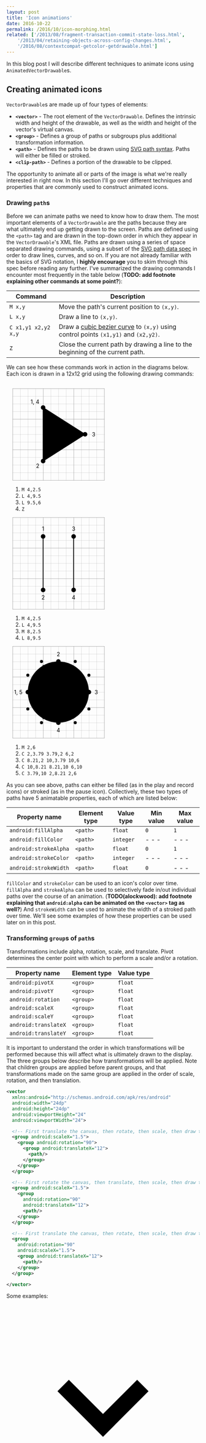 ```yaml
---
layout: post
title: 'Icon animations'
date: 2016-10-22
permalink: /2016/10/icon-morphing.html
related: ['/2013/08/fragment-transaction-commit-state-loss.html',
    '/2013/04/retaining-objects-across-config-changes.html',
    '/2016/08/contextcompat-getcolor-getdrawable.html']
---
```


<!-- TODO(alockwood): need to adjust material CSS to fix changes mdl made to the site layout -->
<!-- TODO(alockwood): need to fix the margins of header elements in posts (mdlite overwrites them)-->
<!-- TODO(alockwood): need to fix ordered/unordered list elements as well? -->
<!-- TODO(alockwood): probably should check all of the elements and confirm all of the elements that mdlite overwrites -->
<!-- TODO(alockwood): minify all of these and combine into a single file? -->
<link rel="stylesheet" type="text/css" href="/css/posts/2016/10/22/style.css" />
<!-- TODO(alockwood): use npm to import this (using module.exports?) -->
<script defer src="/scripts/posts/2016/10/22/bezier.js"></script>
<script defer src="/scripts/posts/2016/10/22/web-animations.min.js"></script>
<script defer src="/scripts/posts/2016/10/22/path-data-polyfill.js"></script>
<script defer src="/scripts/posts/2016/10/22/path-properties-animated-svgs.js"></script>
<script defer src="/scripts/posts/2016/10/22/transformation-animated-svgs.js"></script>
<script defer src="/scripts/posts/2016/10/22/linear-progress-bar-animated-svgs.js"></script>
<script defer src="/scripts/posts/2016/10/22/path-morph-animated-svgs.js"></script>
<script defer src="/scripts/posts/2016/10/22/trim-path-interactive-demo.js"></script>
<script defer src="/scripts/posts/2016/10/22/trim-path-animated-svgs.js"></script>
<script defer src="/scripts/posts/2016/10/22/clip-path-animated-svgs.js"></script>
<script defer src="/scripts/posts/2016/10/22/circular-progress-bar-animated-svgs.js"></script>
<script defer src="/scripts/posts/2016/10/22/uploading-animated-svg.js"></script>

<!--morestart-->

In this blog post I will describe different techniques to animate icons using `AnimatedVectorDrawable`s.

<!--more-->

## Creating animated icons

`VectorDrawable`s are made up of four types of elements:

* **`<vector>`** - The root element of the `VectorDrawable`. Defines the intrinsic width and height of the drawable, as well as the width and height of the vector's virtual canvas.
* **`<group>`** - Defines a group of paths or subgroups plus additional transformation information.
* **`<path>`** - Defines the paths to be drawn using [SVG path syntax][svg-path-reference]. Paths will either be filled or stroked.
* **`<clip-path>`** - Defines a portion of the drawable to be clipped.

The opportunity to animate all or parts of the image is what we're really interested in right now. In this section I'll go over different techniques and properties that are commonly used to construct animated icons.

### Drawing `path`s

Before we can animate paths we need to know how to draw them. The most important elements of a `VectorDrawable` are the paths because they are what ultimately end up getting drawn to the screen. Paths are defined using the `<path>` tag and are drawn in the top-down order in which they appear in the `VectorDrawable`'s XML file. Paths are drawn using a series of space separated drawing commands, using a subset of the [SVG path data spec][svg-path-reference] in order to draw lines, curves, and so on. If you are not already familiar with the basics of SVG notation, I **highly encourage** you to skim through this spec before reading any further. I've summarized the drawing commands I encounter most frequently in the table below (**TODO: add footnote explaining other commands at some point?**):


| Command             | Description |
|---------------------|-------------|
| `M x,y`             | Move the path's current position to `(x,y)`.
| `L x,y`             | Draw a line to `(x,y)`.
| `C x1,y1 x2,y2 x,y` | Draw a [cubic bezier curve][cubic-bezier-curve] to `(x,y)` using control points `(x1,y1)` and `(x2,y2)`.
| `Z`                 | Close the current path by drawing a line to the beginning of the current path.

We can see how these commands work in action in the diagrams below. Each icon is drawn in a 12x12 grid using the following drawing commands:

<div class="svgDemoContainer" style="padding-top: 16px; padding-left: 16px; padding-right: 16px;">
  <div class="svgDemo">
    <div>
      <svg xmlns="http://www.w3.org/2000/svg" id="ic_play_basic_demo" viewBox="0 0 241 241" width="240px" height="240px">
        <defs>
          <pattern id="smallGrid" width="20" height="20" patternUnits="userSpaceOnUse">
            <path d="M 20 0 L 0 0 0 20" fill="none" stroke="gray" stroke-width="0.5" />
          </pattern>
          <pattern id="grid" width="80" height="80" patternUnits="userSpaceOnUse">
            <rect width="80" height="80" fill="url(#smallGrid)" />
            <path d="M 80 0 L 0 0 0 80" fill="none" stroke="gray" stroke-width="1" />
          </pattern>
        </defs>
        <rect width="100%" height="100%" fill="url(#grid)" />
        <path id="ic_play_basic_demo_path" class="basic_path_property_play_inactive" d="M 80 50 L 80 190 L 190 120 Z" />
        <path id="ic_play_basic_demo_path_strokes" fill="none" stroke="#000" stroke-width="2" d="M 80 50 L 80 190 L 190 120 Z" />
        <path id="ic_play_demo_path_end_points" fill="#000" d="
    M 80 50 m -6 0 a 6 6 0 1 0 12 0 a 6 6 0 1 0 -12 0 z
    M 80 190 m -6 0 a 6 6 0 1 0 12 0 a 6 6 0 1 0 -12 0 z
    M 190 120 m -6 0 a 6 6 0 1 0 12 0 a 6 6 0 1 0 -12 0 z
    " />
        <text text-anchor="end" x="70" y="40">1, 4</text>
        <text text-anchor="end" x="70" y="208">2</text>
        <text text-anchor="start" x="208" y="126">3</text>
      </svg>
    </div>
    <div>
      <ol>
        <li><code>M 4,2.5</code></li>
        <li><code>L 4,9.5</code></li>
        <li><code>L 9.5,6</code></li>
        <li><code>Z</code></li>
      </ol>
    </div>
  </div>
  <div class="svgDemo">
    <div>
      <svg xmlns="http://www.w3.org/2000/svg" id="ic_pause_basic_demo" viewBox="0 0 241 241" width="240px" height="240px">
        <defs>
          <pattern id="smallGrid" width="20" height="20" patternUnits="userSpaceOnUse">
            <path d="M 20 0 L 0 0 0 20" fill="none" stroke="gray" stroke-width="0.5" />
          </pattern>
          <pattern id="grid" width="80" height="80" patternUnits="userSpaceOnUse">
            <rect width="80" height="80" fill="url(#smallGrid)" />
            <path d="M 80 0 L 0 0 0 80" fill="none" stroke="gray" stroke-width="1" />
          </pattern>
        </defs>
        <rect width="100%" height="100%" fill="url(#grid)" />
        <path id="ic_pause_basic_demo_path" class="basic_path_property_pause_inactive" d="M 80,50 L 80,190 M 160,50 L 160,190" />
        <path id="ic_pause_basic_demo_path_strokes" fill="none" stroke="#000" stroke-width="2" d="M 80,50 L 80,190 M 160,50 L 160,190" />
        <path id="ic_pause_demo_path_end_points" fill="#000" d="
    M 80 50 m -6 0 a 6 6 0 1 0 12 0 a 6 6 0 1 0 -12 0 z
    M 80 190 m -6 0 a 6 6 0 1 0 12 0 a 6 6 0 1 0 -12 0 z
    M 160 50 m -6 0 a 6 6 0 1 0 12 0 a 6 6 0 1 0 -12 0 z
    M 160 190 m -6 0 a 6 6 0 1 0 12 0 a 6 6 0 1 0 -12 0 z
    " />
        <text text-anchor="middle" x="80" y="35">1</text>
        <text text-anchor="middle" x="80" y="215">2</text>
        <text text-anchor="middle" x="160" y="35">3</text>
        <text text-anchor="middle" x="160" y="215">4</text>
      </svg>
    </div>
    <div>
      <ol>
        <li><code>M 4,2.5</code></li>
        <li><code>L 4,9.5</code></li>
        <li><code>M 8,2.5</code></li>
        <li><code>L 8,9.5</code></li>
      </ol>
    </div>
  </div>
  <div class="svgDemo">
    <div>
      <svg xmlns="http://www.w3.org/2000/svg" id="ic_record_basic_demo" viewBox="0 0 241 241" width="240px" height="240px">
        <defs>
          <pattern id="smallGrid" width="20" height="20" patternUnits="userSpaceOnUse">
            <path d="M 20 0 L 0 0 0 20" fill="none" stroke="gray" stroke-width="0.5" />
          </pattern>
          <pattern id="grid" width="80" height="80" patternUnits="userSpaceOnUse">
            <rect width="80" height="80" fill="url(#smallGrid)" />
            <path d="M 80 0 L 0 0 0 80" fill="none" stroke="gray" stroke-width="1" />
          </pattern>
        </defs>
        <rect width="100%" height="100%" fill="url(#grid)" />
        <path id="ic_record_basic_demo_path" class="basic_path_property_record_inactive" d="
    M 40 120 
    C 40 75.817220016 75.817220016 40 120 40
    C 164.182779984 40 200 75.817220016 200 120
    C 200 164.182779984 164.182779984 200 120 200
    C 75.817220016 200 40 164.182779984 40 120 Z
    " />
        <path id="ic_record_basic_demo_path_strokes" fill="none" stroke="#000" stroke-width="2" d="M 80 50 L 80 190 L 190 120 Z" d="
    M 40 120 
    C 40 75.817220016 75.817220016 40 120 40
    C 164.182779984 40 200 75.817220016 200 120
    C 200 164.182779984 164.182779984 200 120 200
    C 75.817220016 200 40 164.182779984 40 120 Z
    " />
        <path id="ic_record_demo_path_control_points" fill="#000" d="
    M 40 75.817220016 m -4 0 a 4 4 0 1 0 8 0 a 4 4 0 1 0 -8 0 z
    M 75.817220016 40 m -4 0 a 4 4 0 1 0 8 0 a 4 4 0 1 0 -8 0 z
    M 164.182779984 40 m -4 0 a 4 4 0 1 0 8 0 a 4 4 0 1 0 -8 0 z
    M 200 75.817220016 m -4 0 a 4 4 0 1 0 8 0 a 4 4 0 1 0 -8 0 z
    M 200 164.182779984 m -4 0 a 4 4 0 1 0 8 0 a 4 4 0 1 0 -8 0 z
    M 164.182779984 200 m -4 0 a 4 4 0 1 0 8 0 a 4 4 0 1 0 -8 0 z
    M 75.817220016 200 m -4 0 a 4 4 0 1 0 8 0 a 4 4 0 1 0 -8 0 z
    M 40 164.182779984 m -4 0 a 4 4 0 1 0 8 0 a 4 4 0 1 0 -8 0 z
    " />
        <path id="ic_record_demo_path_end_points" fill="#000" d="
    M 40 120 m -6 0 a 6 6 0 1 0 12 0 a 6 6 0 1 0 -12 0 z
    M 120 40 m -6 0 a 6 6 0 1 0 12 0 a 6 6 0 1 0 -12 0 z
    M 200 120 m -6 0 a 6 6 0 1 0 12 0 a 6 6 0 1 0 -12 0 z
    M 120 200 m -6 0 a 6 6 0 1 0 12 0 a 6 6 0 1 0 -12 0 z
    " />
        <text text-anchor="end" x="26" y="126">1, 5</text>
        <text text-anchor="middle" x="120" y="26">2</text>
        <text text-anchor="start" x="215" y="126">3</text>
        <text text-anchor="middle" x="120" y="225">4</text>
      </svg>
    </div>
    <div>
      <ol>
        <li><code>M 2,6</code></li>
        <li><code>C 2,3.79 3.79,2 6,2</code></li>
        <li><code>C 8.21,2 10,3.79 10,6</code></li>
        <li><code>C 10,8.21 8.21,10 6,10</code></li>
        <li><code>C 3.79,10 2,8.21 2,6</code></li>
      </ol>
    </div>
  </div>
  <!--
  <div class="svgDemoCheckboxContainer">
    <label for="basicPathPropertyShowPointsCheckbox" class="mdl-checkbox mdl-js-checkbox mdl-js-ripple-effect">
      <input type="checkbox" id="basicPathPropertyShowPointsCheckbox" class="mdl-checkbox__input">
      <span class="mdl-checkbox__label">Show path control/end points</span>
    </label>
  </div>
  -->
</div>

As you can see above, paths can either be filled (as in the play and record icons) or stroked (as in the pause icon). Collectively, these two types of paths have 5 animatable properties, each of which are listed below:

| Property name         | Element type | Value type | Min value | Max value |
|-----------------------|--------------|------------|-----------|-----------|
| `android:fillAlpha`   | `<path>`     | `float`    | `0`       | `1`       |
| `android:fillColor`   | `<path>`     | `integer`  | - - -     | - - -     |
| `android:strokeAlpha` | `<path>`     | `float`    | `0`       | `1`       |
| `android:strokeColor` | `<path>`     | `integer`  | - - -     | - - -     |
| `android:strokeWidth` | `<path>`     | `float`    | `0`       | - - -     |

`fillColor` and `strokeColor` can be used to an icon's color over time. `fillAlpha` and `strokeAlpha` can be used to selectively fade in/out individual paths over the course of an animation. (**TODO(alockwood): add footnote explaining that `android:alpha` can be animated on the `<vector>` tag as well?**) And `strokeWidth` can be used to animate the width of a stroked path over time. We'll see some examples of how these properties can be used later on in this post.

### Transforming `group`s of `path`s

Transformations include alpha, rotation, scale, and translate. Pivot determines the center point with which to perform a scale and/or a rotation.

| Property name        | Element type | Value type |
|----------------------|--------------|------------|
| `android:pivotX`     | `<group>`    | `float`    |
| `android:pivotY`     | `<group>`    | `float`    |
| `android:rotation`   | `<group>`    | `float`    |
| `android:scaleX`     | `<group>`    | `float`    |
| `android:scaleY`     | `<group>`    | `float`    |
| `android:translateX` | `<group>`    | `float`    |
| `android:translateY` | `<group>`    | `float`    |

It is important to understand the order in which transformations will be performed because this will affect what is ultimately drawn to the display. The three groups below describe how transformations will be applied. Note that children groups are applied before parent groups, and that transformations made on the same group are applied in the order of scale, rotation, and then translation.

```xml
<vector
  xmlns:android="http://schemas.android.com/apk/res/android"
  android:width="24dp"
  android:height="24dp"
  android:viewportHeight="24"
  android:viewportWidth="24">

  <!-- First translate the canvas, then rotate, then scale, then draw the path. -->
  <group android:scaleX="1.5">
    <group android:rotation="90">
      <group android:translateX="12">
        <path/>
      </group>
    </group>
  </group>

  <!-- First rotate the canvas, then translate, then scale, then draw the path. -->
  <group android:scaleX="1.5">
    <group
      android:rotation="90"
      android:translateX="12">
      <path/>
    </group>
  </group>

  <!-- First translate the canvas, then rotate, then scale, then draw the path. -->
  <group
    android:rotation="90"
    android:scaleX="1.5">
    <group android:translateX="12">
      <path/>
    </group>
  </group>

</vector>
```

Some examples:

<div class="svgDemoContainer">
  <svg xmlns="http://www.w3.org/2000/svg" id="ic_expand_collapse" viewBox="0 0 24 24" class="svgDemo">
    <g id="chevron" transform="translate(12,15)">
      <g id="leftBar" transform="rotate(135)">
        <g transform="translate(0,3)">
          <path id="leftBarPath" d="M1-4v8h-2v-8z" />
        </g>
      </g>
      <g id="rightBar" transform="rotate(45)">
        <g transform="translate(0,-3)">
          <path id="rightBarPath" d="M1-4v8h-2v-8z" />
        </g>
      </g>
    </g>
  </svg>

  <svg xmlns="http://www.w3.org/2000/svg" id="ic_radiobutton" class="svgDemo" viewBox="0 0 32 32">
    <g transform="translate(16,16)">
      <g id="radiobutton_ring_group">
        <path id="radiobutton_ring_path" stroke="#000" fill="none" stroke-width="2" d="M-9 0A9 9 0 1 0 9 0 9 9 0 1 0-9 0" />
      </g>
      <g id="radiobutton_dot_group" transform="scale(0,0)">
        <path id="radiobutton_dot_path" d="M-5 0A5 5 0 1 0 5 0 5 5 0 1 0-5 0" />
      </g>
    </g>
  </svg>

  <svg xmlns="http://www.w3.org/2000/svg" id="ic_alarm" viewBox="0 0 24 24" class="svgDemo">
    <g transform="translate(12,12)">
      <g id="alarmclock_button_rotation">
        <g transform="translate(-12,-12)">
          <g transform="translate(19.0722,4.5758)">
            <path d="M2.94 1.162l-4.595-3.857L-2.94-1.16l4.595 3.855L2.94 1.162z" />
          </g>
          <g transform="translate(4.9262,4.5729)">
            <path d="M2.94-1.163L1.656-2.695-2.94 1.16l1.285 1.535L2.94-1.163z" />
          </g>
        </g>
      </g>
    </g>
    <path d="M12.5 8.02H11v6l4.747 2.854.753-1.232-4-2.372V8.02z"/>
    <path d="M11.995 4.02C7.02 4.02 3 8.05 3 13.02s4.02 9 8.995 9S21 17.99 21 13.02s-4.03-9-9.005-9zm.005 16c-3.867 0-7-3.134-7-7s3.133-7 7-7 7 3.134 7 7-3.133 7-7 7z"/>
  </svg>

  <div class="svgDemoCheckboxContainer">
    <label for="basicTransformationSlowAnimationCheckbox" class="mdl-checkbox mdl-js-checkbox mdl-js-ripple-effect">
      <input type="checkbox" id="basicTransformationSlowAnimationCheckbox" class="mdl-checkbox__input">
      <span class="mdl-checkbox__label">Slow animation</span>
    </label>
  </div>
</div>

A material horizontal indeterminate progress bar consists of a translucent background and two opaque children rectangles. The two children rectangles are scaled and translated in parallel at different speeds. A unique combination of cubic bezier interpolation curves is used to scale the rectangles at varying degrees. Further, the two rectangles are translated from the left to the right indefinitely (however, you can never actually tell that there are really two rectangles being translated because the two are never entirely visible at once).

<div id="svgLinearProgressDemo" class="svgDemoContainer">
  <div id="progressBarContainer">
    <div id="progressBar">
      <div id="progressBarOuterRect1">
        <div id="progressBarInnerRect1"></div>
      </div>
      <div id="progressBarOuterRect2">
        <div id="progressBarInnerRect2"></div>
      </div>
    </div>
  </div>

  <div class="svgDemoCheckboxContainer">
    <label for="linearProgressScaleCheckbox" class="mdl-checkbox mdl-js-checkbox mdl-js-ripple-effect">
      <input type="checkbox" id="linearProgressScaleCheckbox" class="mdl-checkbox__input" checked>
      <span class="mdl-checkbox__label">Animate scale</span>
    </label>
    <label for="linearProgressTranslateCheckbox" class="mdl-checkbox mdl-js-checkbox mdl-js-ripple-effect">
      <input type="checkbox" id="linearProgressTranslateCheckbox" class="mdl-checkbox__input" checked>
      <span class="mdl-checkbox__label">Animate translation</span>
    </label>
    <label for="linearProgressSlowAnimationCheckbox" class="mdl-checkbox mdl-js-checkbox mdl-js-ripple-effect">
      <input type="checkbox" id="linearProgressSlowAnimationCheckbox" class="mdl-checkbox__input">
      <span class="mdl-checkbox__label">Slow animation</span>
    </label>
  </div>
</div>

Explain examples.

### Morphing `path`s

Paths can be morphed.

| Property name      | Element type | Value type |
|--------------------|--------------|------------|
| `android:pathData` | `<path>`     | `string`   |

Some examples:

<div id="svgPathMorphDemo" class="svgDemoContainer">
  <svg id="ic_plus_minus" xmlns="http://www.w3.org/2000/svg" viewBox="0 0 24 24" class="svgDemo">
    <g transform="translate(12,12)">
      <g id="plus_minus_container_rotate">
        <g id="plus_minus_container_translate" transform="translate(-12,-12)">
          <path id="plus_minus_path" d="M5 11h6V5h2v6h6v2h-6v6h-2v-6H5z">
            <animate id="plus_to_minus_path_animation" attributeName="d" begin="indefinite" dur="250ms" calcMode="spline" keyTimes="0;1" keySplines="0.4 0 0.2 1" fill="freeze" values="M 5,11 L 11,11 L 11,5 L 13,5 L 13,11 L 19,11 L 19,13 L 13,13 L 13,19 L 11,19 L 11,13 L 5,13 Z;M 5,11 L 11,11 L 11,11 L 13,11 L 13,11 L 19,11 L 19,13 L 13,13 L 13,13 L 11,13 L 11,13 L 5,13 Z" />
            <animate id="minus_to_plus_path_animation" attributeName="d" begin="indefinite" dur="250ms" calcMode="spline" keyTimes="0;1" keySplines="0.4 0 0.2 1" fill="freeze" values="M 5,11 L 11,11 L 11,11 L 13,11 L 13,11 L 19,11 L 19,13 L 13,13 L 13,13 L 11,13 L 11,13 L 5,13 Z;M 5,11 L 11,11 L 11,5 L 13,5 L 13,11 L 19,11 L 19,13 L 13,13 L 13,19 L 11,19 L 11,13 L 5,13 Z"/>
          </path>
          <path id="plus_minus_end_points_path" fill="#64B5F6" style="visibility: hidden;">
            <animate id="plus_minus_end_points_animation" attributeName="d" begin="indefinite" dur="250ms" calcMode="spline" keyTimes="0;1" keySplines="0.4 0 0.2 1" fill="freeze"/>
        </path>
        </g>
      </g>
    </g>
  </svg>

  <svg id="ic_cross_tick" xmlns="http://www.w3.org/2000/svg" viewBox="0 0 24 24" class="svgDemo">
    <g transform="translate(12,12)">
      <g id="cross_tick_container_rotate">
        <g id="cross_tick_container_translate" transform="translate(-12,-12)">
          <path id="cross_tick_path" stroke="#000" stroke-width="2" stroke-linecap="square" d="M6.4 6.4l11.2 11.2m-11.2 0L17.6 6.4">
            <animate id="cross_to_tick_path_animation" attributeName="d" begin="indefinite" dur="300ms" calcMode="spline" keyTimes="0;1" keySplines="0.4 0 0.2 1" fill="freeze" values="M6.4,6.4 L17.6,17.6 M6.4,17.6 L17.6,6.4;M4.8,13.4 L9,17.6 M10.4,16.2 L19.6,7" />
            <animate id="tick_to_cross_path_animation" attributeName="d" begin="indefinite" dur="300ms" calcMode="spline" keyTimes="0;1" keySplines="0.4 0 0.2 1" fill="freeze" values="M4.8,13.4 L9,17.6 M10.4,16.2 L19.6,7;M6.4,6.4 L17.6,17.6 M6.4,17.6 L17.6,6.4" />
          </path>
          <path id="cross_tick_end_points_path" fill="#64B5F6" style="visibility: hidden;">
            <animate id="cross_tick_end_points_animation" attributeName="d" begin="indefinite" dur="300ms" calcMode="spline" keyTimes="0;1" keySplines="0.4 0 0.2 1" fill="freeze" />
          </path>
        </g>
      </g>
    </g>
  </svg>

  <svg id="ic_arrow_drawer" xmlns="http://www.w3.org/2000/svg" viewBox="0 0 24 24" class="svgDemo">
    <g transform="translate(12,12)">
      <g id="arrow_drawer_container_rotate">
        <g id="arrow_drawer_container_translate" transform="translate(-12,-12)">
          <path id="arrow_drawer_path" d="M 3,6 L 3,8 L 21,8 L 21,6 L 3,6 z M 3,11 L 3,13 L 21,13 L 21, 12 L 21,11 L 3,11 z M 3,18 L 3,16 L 21,16 L 21,18 L 3,18 z">            
            <animate id="drawer_to_arrow_path_animation" attributeName="d" begin="indefinite" dur="300ms" calcMode="spline" keyTimes="0;1" keySplines="0.4 0 0.2 1" fill="freeze" values="M 3,6 L 3,8 L 21,8 L 21,6 L 3,6 z M 3,11 L 3,13 L 21,13 L 21, 12 L 21,11 L 3,11 z M 3,18 L 3,16 L 21,16 L 21,18 L 3,18 z;M 12, 4 L 10.59,5.41 L 16.17,11 L 18.99,11 L 12,4 z M 4, 11 L 4, 13 L 18.99, 13 L 20, 12 L 18.99, 11 L 4, 11 z M 12,20 L 10.59, 18.59 L 16.17, 13 L 18.99, 13 L 12, 20z"
            />
            <animate id="arrow_to_drawer_path_animation" attributeName="d" begin="indefinite" dur="300ms" calcMode="spline" keyTimes="0;1" keySplines="0.4 0 0.2 1" fill="freeze" values="M 12, 4 L 10.59,5.41 L 16.17,11 L 18.99,11 L 12,4 z M 4, 11 L 4, 13 L 18.99, 13 L 20, 12 L 18.99, 11 L 4, 11 z M 12,20 L 10.59, 18.59 L 16.17, 13 L 18.99, 13 L 12, 20z;M 3,6 L 3,8 L 21,8 L 21,6 L 3,6 z M 3,11 L 3,13 L 21,13 L 21, 12 L 21,11 L 3,11 z M 3,18 L 3,16 L 21,16 L 21,18 L 3,18 z"
            />
          </path>
          <path id="arrow_drawer_end_points_path" fill="#64B5F6" style="visibility: hidden;">
            <animate id="drawer_arrow_end_points_animation" attributeName="d" begin="indefinite" dur="300ms" calcMode="spline" keyTimes="0;1" keySplines="0.4 0 0.2 1" fill="freeze" />
          </path>
        </g>
      </g>
    </g>
  </svg>

  <svg id="ic_arrow_overflow" xmlns="http://www.w3.org/2000/svg" viewBox="0 0 24 24" class="svgDemo">
    <g transform="translate(12,12)">
      <g id="arrow_overflow_translate_dot3" transform="translate(0,6)">
        <g id="arrow_overflow_rotate_dot3">
          <g id="arrow_overflow_pivot_dot3">
            <path id="arrow_overflow_path3" fill="#000" d="M 0,-2 l 0,0 c 1.05,0 2,0.895 2,2 l 0,0 c 0,1.05 -0.895,2 -2,2 l 0,0 c -1.05,0 -2,-0.895 -2,-2 l 0,0 c 0,-1.05 0.895,-2 2,-2 Z">
              <animate id="overflow_to_arrow_path3_animation" attributeName="d" begin="indefinite" dur="300ms" calcMode="spline" keyTimes="0;0.25;0.5;0.75;1" keySplines="0 0 1 1;0 0 1 1;0 0 1 1;0 0 1 1" fill="freeze" />
              <animate id="arrow_to_overflow_path3_animation" attributeName="d" begin="indefinite" dur="300ms" calcMode="spline" keyTimes="0;0.125;0.25;0.375;0.5;0.625;0.75;0.875;1" keySplines="0 0 1 1;0 0 1 1;0 0 1 1;0 0 1 1;0 0 1 1;0 0 1 1;0 0 1 1;0 0 1 1" fill="freeze" />
            </path>
            <path id="arrow_overflow_end_points_path3" style="visibility: hidden;" fill="#64B5F6">
              <animate id="arrow_overflow_end_points3_animation" attributeName="d" begin="indefinite" dur="300ms" calcMode="spline" fill="freeze" />
            </path>
          </g>
        </g>
      </g>
      <g id="arrow_overflow_translate_dot1" transform="translate(0,-6)">
        <g id="arrow_overflow_rotate_dot1">
          <g id="arrow_overflow_pivot_dot1">
            <path id="arrow_overflow_path1" fill="#000" d="M 0,-2 l 0,0 c 1.05,0 2,0.895 2,2 l 0,0 c 0,1.05 -0.895,2 -2,2 l 0,0 c -1.05,0 -2,-0.895 -2,-2 l 0,0 c 0,-1.05 0.895,-2 2,-2 Z">
              <animate id="overflow_to_arrow_path1_animation" attributeName="d" begin="indefinite" dur="300ms" calcMode="spline" keyTimes="0;0.25;0.5;0.75;1" keySplines="0 0 1 1;0 0 1 1;0 0 1 1;0 0 1 1" fill="freeze" />
              <animate id="arrow_to_overflow_path1_animation" attributeName="d" begin="indefinite" dur="300ms" calcMode="spline" keyTimes="0;0.125;0.25;0.375;0.5;0.625;0.75;0.875;1" keySplines="0 0 1 1;0 0 1 1;0 0 1 1;0 0 1 1;0 0 1 1;0 0 1 1;0 0 1 1;0 0 1 1" fill="freeze" />
            </path>
            <path id="arrow_overflow_end_points_path1" style="visibility: hidden;" fill="#64B5F6">
              <animate id="arrow_overflow_end_points1_animation" attributeName="d" begin="indefinite" dur="300ms" calcMode="spline" fill="freeze" />
          </path>
          </g>
        </g>
      </g>
      <g id="arrow_overflow_translate_dot2">
        <g id="arrow_overflow_pivot_dot2">
          <path id="arrow_overflow_path2" fill="#000" d="M 0,-2 l 0,0 c 1.05,0 2,0.895 2,2 l 0,0 c 0,1.05 -0.895,2 -2,2 l 0,0 c -1.05,0 -2,-0.895 -2,-2 l 0,0 c 0,-1.05 0.895,-2 2,-2 Z">
            <animate id="overflow_to_arrow_path2_animation" attributeName="d" begin="indefinite" dur="300ms" calcMode="spline" keyTimes="0;0.1667;0.3333;0.5;0.6666;0.83333;1" keySplines="0 0 1 1;0 0 1 1;0 0 1 1;0 0 1 1;0 0 1 1;0 0 1 1" fill="freeze" />
            <animate id="arrow_to_overflow_path2_animation" attributeName="d" begin="indefinite" dur="300ms" calcMode="spline" keyTimes="0;0.125;0.25;0.375;0.5;0.625;0.75;0.875;1" keySplines="0 0 1 1;0 0 1 1;0 0 1 1;0 0 1 1;0 0 1 1;0 0 1 1;0 0 1 1;0 0 1 1" fill="freeze" />
          </path>
          <path id="arrow_overflow_end_points_path2" style="visibility: hidden;" fill="#64B5F6">
            <animate id="arrow_overflow_end_points2_animation" attributeName="d" begin="indefinite" dur="300ms" calcMode="spline" fill="freeze" />
          </path>
        </g>
      </g>
    </g>
  </svg>

  <svg xmlns="http://www.w3.org/2000/svg" id="ic_play_pause_stop" viewBox="0 0 18 18" class="svgDemo">
    <g id="play_pause_stop_translateX" transform="translate(0.75,0)">
      <g transform="translate(9,9)">
        <g id="play_pause_stop_rotate" transform="rotate(90)">
          <g transform="translate(-9,-9)">
            <path id="play_pause_stop_path" d="M9 5v8H4l5-8m0 0l5 8H9V5">
              <animate id="play_pause_stop_animation" fill="freeze" attributeName="d" begin="infinite" dur="200ms" calcMode="spline" keyTimes="0;1" keySplines="0.4 0 0.2 1" />
            </path>
            <path id="play_pause_stop_end_points_path" style="visibility: hidden;" fill="#64B5F6">
              <animate id="play_pause_stop_end_points_animation" fill="freeze" attributeName="d" begin="infinite" dur="200ms" calcMode="spline" keyTimes="0;1" keySplines="0.4 0 0.2 1" />
            </path>
          </g>
        </g>
      </g>
    </g>
  </svg>

  <svg id="ic_countdown" xmlns="http://www.w3.org/2000/svg" viewBox="0 0 1 1" class="svgDemo">
    <g id="scale_container" transform="scale(0.8,0.8)">
      <g id="countdown_container" transform="translate(0.1,0.1)">
        <path id="countdown_digits" stroke="#000" stroke-width="0.02" fill="none" d="M.246.552C.246.332.37.1.552.1c.183 0 .31.23.31.452 0 .22-.127.442-.31.442C.37.994.246.774.246.552">
          <animate id="countdown_digits_animation" attributeName="d" begin="indefinite" dur="300ms" calcMode="spline" keyTimes="0;1" keySplines="0.4 0 0.2 1" fill="freeze" />
        </path>
        <path id="countdown_digits_cp1" style="visibility: hidden;" fill="#64B5F6">
          <animate id="countdown_digits_cp1_animation" attributeName="d" begin="indefinite" dur="300ms" calcMode="spline" keyTimes="0;1" keySplines="0.4 0 0.2 1" fill="freeze" />
        </path>
        <path id="countdown_digits_cp2" style="visibility: hidden;" fill="#64B5F6">
          <animate id="countdown_digits_cp2_animation" attributeName="d" begin="indefinite" dur="300ms" calcMode="spline" keyTimes="0;1" keySplines="0.4 0 0.2 1" fill="freeze" />
        </path>
        <path id="countdown_digits_end" style="visibility: hidden;" fill="#64B5F6">
          <animate id="countdown_digits_end_animation" attributeName="d" begin="indefinite" dur="300ms" calcMode="spline" keyTimes="0;1" keySplines="0.4 0 0.2 1" fill="freeze" />
        </path>
      </g>
    </g>
  </svg>

  <div class="svgDemoCheckboxContainer">
    <label for="pathMorphRotateCheckbox" class="mdl-checkbox mdl-js-checkbox mdl-js-ripple-effect">
      <input type="checkbox" id="pathMorphRotateCheckbox" class="mdl-checkbox__input" checked>
      <span class="mdl-checkbox__label">Animate rotation</span>
    </label>
    <label for="pathMorphShowPathPointsCheckbox" class="mdl-checkbox mdl-js-checkbox mdl-js-ripple-effect">
      <input type="checkbox" id="pathMorphShowPathPointsCheckbox" class="mdl-checkbox__input">
      <span class="mdl-checkbox__label">Show path control/end points</span>
    </label>
    <label for="pathMorphSlowAnimationCheckbox" class="mdl-checkbox mdl-js-checkbox mdl-js-ripple-effect">
      <input type="checkbox" id="pathMorphSlowAnimationCheckbox" class="mdl-checkbox__input">
      <span class="mdl-checkbox__label">Slow animation</span>
    </label>
  </div>
</div>

Explain examples.

### Trimming stroked `path`s

Paths can be trimmed.

| Property name            | Element type | Value type | Min value | Max value |
|--------------------------|--------------|------------|-----------|-----------|
| `android:trimPathStart`  | `<path>`     | `float`    | `0`       | `1`       |
| `android:trimPathEnd`    | `<path>`     | `float`    | `0`       | `1`       |
| `android:trimPathOffset` | `<path>`     | `float`    | `0`       | `1`       |

This is how trimming paths works:

<div id="svgSliderDemo" class="svgDemoContainer">
  <svg xmlns="http://www.w3.org/2000/svg" id="ic_line_path" viewBox="0 0 24 1" width="95%">
    <path id="line_path" fill="none" stroke="#000" stroke-width=".25" d="M 0.5,0.5 h 23" />
  </svg>

  <div class="sliderContainer">
    <div class="sliderTextContainer">
      <div class="slider">
        <input id="trimPathStart" class="mdl-slider mdl-js-slider sliderInput" type="range" min="0" max="100" value="0" tabindex="0">
      </div>
      <div class="sliderText"><code>android:trimPathStart="<span id="trimPathStartValue">0</span>"</code></div>
    </div>

    <div class="sliderTextContainer">
      <div class="slider">
        <input id="trimPathEnd" class="mdl-slider mdl-js-slider sliderInput" type="range" min="0" max="100" value="100" tabindex="0">
      </div>
      <div class="sliderText"><code>android:trimPathEnd="<span id="trimPathEndValue">100</span>"</code></div>
    </div>

    <div class="sliderTextContainer">
      <div class="slider">
        <input id="trimPathOffset" class="mdl-slider mdl-js-slider sliderInput" type="range" min="0" max="100" value="0" tabindex="0">
      </div>
      <div class="sliderText"><code>android:trimPathOffset="<span id="trimPathOffsetValue">0</span>"</code></div>
    </div>
  </div>
</div>

Some examples:

<div id="svgTrimPathDemos" class="svgDemoContainer">
  <svg xmlns="http://www.w3.org/2000/svg" id="ic_search_back" viewBox="0 0 48 24" class="svgDemo">
    <path id="stem_debug" style="visibility: hidden;" fill="none" stroke-opacity="0.3" stroke="#000" stroke-width="2" d="M24.7 12.7l7.117 7.207C32.787 20.7 34.46 23 37.5 23s5.5-2.46 5.5-5.5-2.46-5.5-5.5-5.5h-5.683-12.97"/>
    <path id="search_circle_debug" style="visibility: hidden;" fill="none" stroke-opacity="0.3" stroke="#000" stroke-width="2" d="M25.39 13.39a5.5 5.5 0 1 1-7.78-7.78 5.5 5.5 0 1 1 7.78 7.78" />
     <g id="arrow_head_debug">
      <path id="arrow_head_top_debug" style="visibility: hidden;" fill="none" stroke-opacity="0.3" stroke="#000" stroke-width="2" d="M16.702 12.696l8.002-8.003" />
      <path id="arrow_head_bottom_debug" style="visibility: hidden;" fill="none" stroke-opacity="0.3" stroke="#000" stroke-width="2" d="M16.71 11.276l8.012 8.012" />
    </g>
    <path id="stem" fill="none" stroke="#000" stroke-width="2" d="M24.7 12.7l7.117 7.207C32.787 20.7 34.46 23 37.5 23s5.5-2.46 5.5-5.5-2.46-5.5-5.5-5.5h-5.683-12.97" stroke-dasharray="9.75516635929,42.975462608" />
    <path id="search_circle" fill="none" stroke="#000" stroke-width="2" d="M25.39 13.39a5.5 5.5 0 1 1-7.78-7.78 5.5 5.5 0 1 1 7.78 7.78" />
    <g id="arrow_head" transform="translate(8,0)">
      <path id="arrow_head_top" fill="none" stroke="#000" stroke-width="2" d="M16.702 12.696l8.002-8.003" stroke-dashoffset="11.317" stroke-dasharray="11.317" />
      <path id="arrow_head_bottom" fill="none" stroke="#000" stroke-width="2" d="M16.71 11.276l8.012 8.012" stroke-dashoffset="11.33" stroke-dasharray="11.33" />
    </g>
  </svg>

  <svg xmlns="http://www.w3.org/2000/svg" id="ic_android_handwriting" viewBox="0 0 170 68" class="svgDemo">
    <g transform="translate(2, 12)">
      <path id="andro_debug" style="visibility: hidden;" stroke-opacity="0.3" fill="none" stroke="#690" stroke-linejoin="round" stroke-linecap="round" stroke-width="3" d="M.342 40.576c10.073 8.093 17.46-26.214 24.843-37.008-2.504 13.87-.942 31.505 5.634 34.256 6.575 2.752 10.747-12.91 13.866-20.387 0 7.477-7.16 19.9-5.436 20.876 3.597-7.226 10.768-15.395 13.076-16.554 2.307-1.16-1.44 14.734.942 14.376 8.927 2.946 8.88-19.38 21.295-12.37-12.416-4.875-12.516 11.16-11.494 12.643C76.07 34.924 86 6.615 81.632.9 72.673-.873 72.18 37.314 76.07 38.14c10.548-.318 14.896-18.363 13.145-22.848-5.363 7.766 2.17 5.983 4.633 9.62 2.506 3.4-3.374 14.54 2.506 13.907 4.856-.844 15.163-23.165 17.118-17.82-5.727-2.37-10.81 16.224-4.143 16.824 8.588.318 9.125-16.823 4.142-17.34"/>
      <path id="id_debug" style="visibility: hidden;" stroke-opacity="0.3" fill="none" stroke="#690" stroke-linejoin="round" stroke-linecap="round" stroke-width="3" d="M126.046 22.4c-4.284 6.404-2.96 14.827-.092 15.973 4.31 3.24 12.428-18.428 18.5-16.612-13.063 5.738-9.164 14.542-7.253 14.542 15.016-1.847 21.977-34.67 18.283-36.193-9.478 5.223-9.927 36.192-5.008 38.058 6.956 0 10.04-9.364 10.04-9.364"/>
      <path id="a_debug" style="visibility: hidden;" stroke-opacity="0.3" fill="none" stroke="#690" stroke-linejoin="round" stroke-linecap="round" stroke-width="3" d="M15.513 25.218c4.082 0 15.976-2.228 15.976-2.228" />
      <path id="i1_dot_debug" style="visibility: hidden;" stroke-opacity="0.3" fill="none" stroke="#690" stroke-width="3" d="M127.723 15.887l-.56 1.116" />
      <path id="andro" fill="none" stroke="#690" stroke-linejoin="round" stroke-linecap="round" stroke-width="3" d="M.342 40.576c10.073 8.093 17.46-26.214 24.843-37.008-2.504 13.87-.942 31.505 5.634 34.256 6.575 2.752 10.747-12.91 13.866-20.387 0 7.477-7.16 19.9-5.436 20.876 3.597-7.226 10.768-15.395 13.076-16.554 2.307-1.16-1.44 14.734.942 14.376 8.927 2.946 8.88-19.38 21.295-12.37-12.416-4.875-12.516 11.16-11.494 12.643C76.07 34.924 86 6.615 81.632.9 72.673-.873 72.18 37.314 76.07 38.14c10.548-.318 14.896-18.363 13.145-22.848-5.363 7.766 2.17 5.983 4.633 9.62 2.506 3.4-3.374 14.54 2.506 13.907 4.856-.844 15.163-23.165 17.118-17.82-5.727-2.37-10.81 16.224-4.143 16.824 8.588.318 9.125-16.823 4.142-17.34"/>
      <path id="id" fill="none" stroke="#690" stroke-linejoin="round" stroke-linecap="round" stroke-width="3" d="M126.046 22.4c-4.284 6.404-2.96 14.827-.092 15.973 4.31 3.24 12.428-18.428 18.5-16.612-13.063 5.738-9.164 14.542-7.253 14.542 15.016-1.847 21.977-34.67 18.283-36.193-9.478 5.223-9.927 36.192-5.008 38.058 6.956 0 10.04-9.364 10.04-9.364"/>
      <path id="a" fill="none" stroke="#690" stroke-linejoin="round" stroke-linecap="round" stroke-width="3" d="M15.513 25.218c4.082 0 15.976-2.228 15.976-2.228" />
      <path id="i1_dot" fill="none" stroke="#690" stroke-width="3" d="M127.723 15.887l-.56 1.116" />
    </g>
  </svg>

  <svg xmlns="http://www.w3.org/2000/svg" id="ic_fingerprint" viewBox="0 0 32 32" class="svgDemo">
    <g transform="translate(49.3335,50.66685)">
      <path id="ridge_5_path_debug" style="visibility: hidden;" fill="none" stroke="#dadada" stroke-linecap="round" stroke-width="1.45" d="M-25.36-24.414c-.568.107-1.126.14-1.454.14-1.297 0-2.532-.343-3.62-1.123-1.677-1.204-2.77-3.17-2.77-5.392"/>
      <path id="ridge_7_path_debug" style="visibility: hidden;" fill="none" stroke="#dadada" stroke-linecap="round" stroke-width="1.45" d="M-36.14-21.784c-1.006-1.193-1.576-1.918-2.366-3.502-.828-1.66-1.314-3.492-1.314-5.485 0-3.664 2.97-6.633 6.633-6.633 3.662 0 6.632 2.97 6.632 6.632"/>
      <path id="ridge_6_path_debug" style="visibility: hidden;" fill="none" stroke="#dadada" stroke-linecap="round" stroke-width="1.45" d="M-42.19-25.676c-.76-2.143-.897-3.87-.897-5.13 0-1.46.25-2.847.814-4.096 1.562-3.45 5.035-5.85 9.068-5.85 5.495 0 9.95 4.453 9.95 9.947 0 1.832-1.486 3.316-3.318 3.316-1.83 0-3.316-1.483-3.316-3.315 0-1.83-1.483-3.316-3.315-3.316-1.83 0-3.316 1.484-3.316 3.315 0 2.57.99 4.887 2.604 6.587 1.222 1.285 2.432 2.1 4.476 2.69"/>
      <path id="ridge_2_path_debug" style="visibility: hidden;" fill="none" stroke="#dadada" stroke-linecap="round" stroke-width="1.45" d="M-44.065-38.167c1.19-1.775 2.675-3.246 4.56-4.273 1.883-1.028 4.044-1.61 6.34-1.61 2.29 0 4.44.578 6.32 1.597 1.878 1.02 3.36 2.48 4.552 4.242"/>
      <path id="ridge_1_path_debug" style="visibility: hidden;" fill="none" stroke="#dadada" stroke-linecap="round" stroke-width="1.45" d="M71.78 97.05c-2.27-1.313-4.712-2.07-7.56-2.07-2.85 0-5.234.78-7.345 2.07"/>
      <path id="ridge_5_path" fill="none" stroke="#808080" stroke-linecap="round" stroke-width="1.45" d="M-25.36-24.414c-.568.107-1.126.14-1.454.14-1.297 0-2.532-.343-3.62-1.123-1.677-1.204-2.77-3.17-2.77-5.392"/>
      <path id="ridge_7_path" fill="none" stroke="#808080" stroke-linecap="round" stroke-width="1.45" d="M-36.14-21.784c-1.006-1.193-1.576-1.918-2.366-3.502-.828-1.66-1.314-3.492-1.314-5.485 0-3.664 2.97-6.633 6.633-6.633 3.662 0 6.632 2.97 6.632 6.632"/>
      <path id="ridge_6_path" fill="none" stroke="#808080" stroke-linecap="round" stroke-width="1.45" d="M-42.19-25.676c-.76-2.143-.897-3.87-.897-5.13 0-1.46.25-2.847.814-4.096 1.562-3.45 5.035-5.85 9.068-5.85 5.495 0 9.95 4.453 9.95 9.947 0 1.832-1.486 3.316-3.318 3.316-1.83 0-3.316-1.483-3.316-3.315 0-1.83-1.483-3.316-3.315-3.316-1.83 0-3.316 1.484-3.316 3.315 0 2.57.99 4.887 2.604 6.587 1.222 1.285 2.432 2.1 4.476 2.69"/>
      <path id="ridge_2_path" fill="none" stroke="#808080" stroke-linecap="round" stroke-width="1.45" d="M-44.065-38.167c1.19-1.775 2.675-3.246 4.56-4.273 1.883-1.028 4.044-1.61 6.34-1.61 2.29 0 4.44.578 6.32 1.597 1.878 1.02 3.36 2.48 4.552 4.242"/>
      <path id="ridge_1_path" fill="none" stroke="#808080" stroke-linecap="round" stroke-width="1.45" d="M71.78 97.05c-2.27-1.313-4.712-2.07-7.56-2.07-2.85 0-5.234.78-7.345 2.07"/>
    </g>
  </svg>

  <div class="svgDemoCheckboxContainer">
    <label for="trimPathShowTrimPathsCheckbox" class="mdl-checkbox mdl-js-checkbox mdl-js-ripple-effect">
      <input type="checkbox" id="trimPathShowTrimPathsCheckbox" class="mdl-checkbox__input">
      <span class="mdl-checkbox__label">Show trim paths</span>
    </label>
    <label for="trimPathSlowAnimationCheckbox" class="mdl-checkbox mdl-js-checkbox mdl-js-ripple-effect">
      <input type="checkbox" id="trimPathSlowAnimationCheckbox" class="mdl-checkbox__input">
      <span class="mdl-checkbox__label">Slow animation</span>
    </label>
  </div>
</div>

A material circular indeterminate progress bar can be animated by altering SVG properties in parallel:

1. The entire progress bar is rotated indefinitely about the center of the 
   canvas from 0° to 720° over the course of 4.444s.

2. The progress bar's starting stroke position (i.e. trimPathOffset) is animated
   from 0.0 to 0.25 over the course of 1.333s. In this example, it could also be
   thought of as an additional rotation from 0 to 90 degrees (although trimming
   the path offset in Android is usually more convenient).

3. Portions of the progress bar's circular path are clipped using the trimPathStart
   and trimPathEnd properties. trimPath{Start,End} both take floating point values between
   0f and 1f; trimPathStart="x" and trimPathEnd="y" tells us that only the portion
   of the path between [x,y] will be drawn to the display. Over the course of the
   animation, these properties are assigned the following values:

   ```
   t = 0.0, trimPathStart = 0.75, trimPathEnd = 0.78
   t = 0.5, trimPathStart = 0.00, trimPathEnd = 0.75
   t = 1.0, trimPathStart = 0.00, trimPathEnd = 0.03
   ```

   At time t = 0 and t = 1, the progress bar is at it's smallest size (only 3% is
   visible). At t = 0.5, the progress bar has stretched to its maximum size (75% is
   visible).

   Between t = 0 and t = 0.5, the animation uses a standard "fast out slow in" interpolation
   curve to assign floating point values to the trimPathStart property (in other words,
   trimPathStart's rate of change is much faster at t = 0 than it is at t = 0.5). This
   results in a quick and sudden expansion of the progress bar path. The same thing is done
   to assign values to the trimPathEnd property between t = 0.5 and t = 1.0,
   resulting in a quick and immediate shrinking of the progress bar path.

<div id="svgCircularProgressDemos" class="svgDemoContainer">
  <svg id="circular_progress" xmlns="http://www.w3.org/2000/svg" viewBox="0 0 48 48" width="320" height="320">
    <g id="circular_progress_position" transform="translate(24,24)">
      <g id="circular_progress_outer_rotation">
        <g id="circular_progress_inner_rotation">
          <path id="circular_progress_circle_path_debug" d="M0,0 m 0,-18 a 18,18 0 1,1 0,36 a 18,18 0 1,1 0,-36" style="visibility: hidden;" stroke="#690" stroke-opacity="0.3" stroke-width="4" fill="none" />
          <path id="circular_progress_circle_path" d="M0,0 m 0,-18 a 18,18 0 1,1 0,36 a 18,18 0 1,1 0,-36" stroke="#690" stroke-width="4" fill="none" />
        </g>
      </g>
    </g>
  </svg>

  <div class="svgDemoCheckboxContainer">
    <label for="circularProgressOuterRotationCheckbox" class="mdl-checkbox mdl-js-checkbox mdl-js-ripple-effect">
      <input type="checkbox" id="circularProgressOuterRotationCheckbox" class="mdl-checkbox__input" checked>
      <span class="mdl-checkbox__label">Animate rotation</span>
    </label>
    <label for="circularProgressTrimPathOffsetCheckbox" class="mdl-checkbox mdl-js-checkbox mdl-js-ripple-effect">
      <input type="checkbox" id="circularProgressTrimPathOffsetCheckbox" class="mdl-checkbox__input" checked>
      <span class="mdl-checkbox__label">Animate trim path offset</span>
    </label>
    <label for="circularProgressTrimPathStartEndCheckbox" class="mdl-checkbox mdl-js-checkbox mdl-js-ripple-effect">
      <input type="checkbox" id="circularProgressTrimPathStartEndCheckbox" class="mdl-checkbox__input" checked>
      <span class="mdl-checkbox__label">Animate trim path start/end</span>
    </label>
    <label for="circularProgressShowTrimPathsCheckbox" class="mdl-checkbox mdl-js-checkbox mdl-js-ripple-effect">
      <input type="checkbox" id="circularProgressShowTrimPathsCheckbox" class="mdl-checkbox__input">
      <span class="mdl-checkbox__label">Show trim paths</span>
    </label>
    <label for="circularProgressSlowAnimationCheckbox" class="mdl-checkbox mdl-js-checkbox mdl-js-ripple-effect">
      <input type="checkbox" id="circularProgressSlowAnimationCheckbox" class="mdl-checkbox__input">
      <span class="mdl-checkbox__label">Slow animation</span>
    </label>
  </div>
</div>

Explain examples.

### Clipping `path`s with `clip-path`

Paths can be clipped.

| Property name      | Element type  | Value type |
|--------------------|---------------|------------|
| `android:pathData` | `<clip-path>` | `string`   |

Some examples:

<div id="svgClipPathDemos" class="svgDemoContainer">
  <svg xmlns="http://www.w3.org/2000/svg" id="ic_timer" class="svgDemo" viewBox="0 0 24 24">
    <g transform="translate(12,12)">
      <g id="hourglass_frame_rotation">
        <path d="M1 0l6.29-6.29c.63-.63.19-1.71-.7-1.71H-6.59c-.89 0-1.33 1.08-.7 1.71L-1 0l-6.29 6.29c-.63.63-.19 1.71.7 1.71H6.59c.89 0 1.33-1.08.7-1.71L1 0zm-5.17-6h8.34L0-1.83-4.17-6zm0 12L0 1.83 4.17 6h-8.34z" />
      </g>
    </g>
    <g transform="translate(12,12)">
      <g id="hourglass_fill_rotation">
        <g transform="translate(-12,-12)">
          <clipPath id="hourglass_clip_mask">
            <path d="M24 13.4H0V24h24V13.4z">
              <animate id="hourglass_clip_mask_animation" fill="freeze" attributeName="d" begin="infinite" dur="1000ms" calcMode="spline" keyTimes="0;1" keySplines="0.4 0 0.2 1" values="M 24,14 c 0,0 -24,0 -24,0 c 0,0 0,10.6 0,10.6 c 0,0 24,0 24,0 c 0,0 0,-10.6 0,-10.6 Z;M 24,0.002 c 0,0 -24,0 -24,0 c 0,0 0,10.698 0,10.698 c 0,0 24,0 24,0 c 0,0 0,-10.698 0,-10.698 Z" />
            </path>
          </clipPath>
          <g clip-path="url(#hourglass_clip_mask)">
            <path d="M13 12l6.293-6.293c.63-.63.184-1.707-.707-1.707H5.416c-.892 0-1.338 1.077-.708 1.707L11 12l-6.292 6.293c-.63.63-.184 1.707.707 1.707h13.17c.892 0 1.338-1.077.708-1.707L13 12z" />
          </g>
          <path id="hourglass_clip_mask_debug" d="M24 13.4H0V24h24V13.4z" fill="#F44336" fill-opacity="0.3" style="visibility: hidden;">
            <animate id="hourglass_clip_mask_debug_animation" fill="freeze" attributeName="d" begin="infinite" dur="1000ms" calcMode="spline" keyTimes="0;1" keySplines="0.4 0 0.2 1" values="M 24,14 c 0,0 -24,0 -24,0 c 0,0 0,10.6 0,10.6 c 0,0 24,0 24,0 c 0,0 0,-10.6 0,-10.6 Z;M 24,0.002 c 0,0 -24,0 -24,0 c 0,0 0,10.698 0,10.698 c 0,0 24,0 24,0 c 0,0 0,-10.698 0,-10.698 Z" />
          </path>
        </g>
      </g>
    </g>
  </svg>

  <svg xmlns="http://www.w3.org/2000/svg" id="ic_visibility" class="svgDemo" viewBox="0 0 24 24">
    <path id="cross_out_path" fill="none" stroke="#000" stroke-width="1.8" stroke-linecap="square" d="M3.27 4.27l16.47 16.47" />
    <clipPath id="eye_mask_clip_path">
      <path id="eye_mask" d="M2 4.27L19.73 22l2.54-2.54L4.54 1.73V1H23v22H1V4.27z">
        <animate id="eye_mask_animation" fill="freeze" attributeName="d" begin="infinite" calcMode="spline" keyTimes="0;1" keySplines="0.4 0 0.2 1" />
      </path>
    </clipPath>
    <g id="eye_mask_clip_path_group" clip-path="url(#eye_mask_clip_path)">
      <path id="eye" d="M12 4.5C7 4.5 2.73 7.61 1 12c1.73 4.39 6 7.5 11 7.5s9.27-3.11 11-7.5c-1.73-4.39-6-7.5-11-7.5zM12 17c-2.76 0-5-2.24-5-5s2.24-5 5-5 5 2.24 5 5-2.24 5-5 5zm0-8c-1.66 0-3 1.34-3 3s1.34 3 3 3 3-1.34 3-3-1.34-3-3-3z" />
    </g>
    <path id="eye_mask_clip_path_debug" d="M2 4.27L19.73 22l2.54-2.54L4.54 1.73V1H23v22H1V4.27z" fill="#F44336" fill-opacity=".3" style="visibility: hidden;">
      <animate id="eye_mask_debug_animation" fill="freeze" attributeName="d" begin="infinite" calcMode="spline" keyTimes="0;1" keySplines="0.4 0 0.2 1" />
    </path>
  </svg>

  <svg xmlns="http://www.w3.org/2000/svg" id="ic_heart" class="svgDemo" viewBox="0 0 56 56">
    <path id="heart_stroke_left" fill="none" stroke="#000" stroke-width="2" d="M28.72 38.296l-3.05-2.744c-4.05-3.76-7.654-6.66-7.654-10.707 0-3.257 2.615-4.88 5.618-4.88 1.365 0 3.165 1.216 5.01 3.165" />
    <path id="heart_stroke_right" fill="none" stroke="#000" stroke-width="2" d="M27.23 38.294l3.535-3.094c4.07-3.965 6.987-6.082 7.24-10.116.163-2.625-2.232-5.05-4.626-5.05-2.948 0-3.708 1.013-6.15 3.1" />
    <clipPath id="clip">
      <path id="clip_path" d="M18 37h20-20z">
        <animate id="heart_fill_animation" fill="freeze" attributeName="d" begin="infinite" dur="300ms" calcMode="spline" keyTimes="0;1" keySplines="0.4 0 0.2 1" values="M18 37 L38 37 L38 37 L18 37 Z;M14 14 L42 14 L42 42 L14 42 Z" />
      </path>
    </clipPath>
    <g id="clip_path_group" clip-path="url(#clip)">
      <path id="heart_full_path" fill="#000" style="visibility: hidden;" d="M28 39l-1.595-1.433C20.74 32.47 17 29.11 17 24.995 17 21.632 19.657 19 23.05 19c1.914 0 3.75.883 4.95 2.272C29.2 19.882 31.036 19 32.95 19c3.393 0 6.05 2.632 6.05 5.995 0 4.114-3.74 7.476-9.405 12.572L28 39z"
      />
    </g>
    <g id="broken_heart_left_group" transform="translate(28,37.3)">
      <g id="broken_heart_rotate_left_group">
        <g id="broken_heart_translate_left_group" transform="translate(-28,-37.3)">
          <path id="broken_heart_left_path" fill-opacity="0" d="M28.03 21.054l-.03.036C26.91 19.81 25.24 19 23.5 19c-3.08 0-5.5 2.42-5.5 5.5 0 3.78 3.4 6.86 8.55 11.53L28 37.35l.002-.002-.22-.36.707-.915-.984-1.31 1.276-1.736-1.838-2.02 2.205-2.282-2.033-1.582 2.032-2.125-2.662-2.04 1.543-1.924z" />
        </g>
      </g>
    </g>
    <g id="broken_heart_right_group" transform="translate(28,37.3)">
      <g id="broken_heart_rotate_right_group">
        <g id="broken_heart_translate_right_group" transform="translate(-28,-37.3)">
          <path id="broken_heart_right_path" fill-opacity="0" d="M28.03 21.054c.14-.16.286-.31.44-.455l.445-.374C29.925 19.456 31.193 19 32.5 19c3.08 0 5.5 2.42 5.5 5.5 0 3.78-3.4 6.86-8.55 11.54l-1.448 1.308-.22-.36.707-.915-.984-1.31 1.276-1.736-1.838-2.02 2.205-2.282-2.033-1.582 2.032-2.125-2.662-2.04 1.543-1.924z"
          />
        </g>
      </g>
    </g>
    <path id="clip_path_debug" style="visibility: hidden;" d="M18 37h20-20z" fill="#F44336" fill-opacity="0.3">
      <animate id="heart_fill_debug_animation" fill="freeze" attributeName="d" begin="infinite" dur="300ms" calcMode="spline" keyTimes="0;1" keySplines="0.4 0 0.2 1" values="M18 37 L38 37 L38 37 L18 37 Z;M14 14 L42 14 L42 42 L14 42 Z" />
    </path>
  </svg>

  <div class="svgDemoCheckboxContainer">
    <label for="clipPathShowClipMaskCheckbox" class="mdl-checkbox mdl-js-checkbox mdl-js-ripple-effect">
      <input type="checkbox" id="clipPathShowClipMaskCheckbox" class="mdl-checkbox__input">
      <span class="mdl-checkbox__label">Show clip masks</span>
    </label>
    <label for="clipPathSlowAnimationCheckbox" class="mdl-checkbox mdl-js-checkbox mdl-js-ripple-effect">
      <input type="checkbox" id="clipPathSlowAnimationCheckbox" class="mdl-checkbox__input">
      <span class="mdl-checkbox__label">Slow animation</span>
    </label>
  </div>
</div>

Explain examples.

### Uploading example

<div id="uploadingDemo" class="svgDemoContainer">
  <svg xmlns="http://www.w3.org/2000/svg" id="ic_uploading" viewBox="0 0 56 56" class="svgDemo">
    <path id="upload_arrow_static" fill="#4d4d4d" d="M25,32L31,32L31,26L35,26L28,19L21,26L25,26L25,32Z"/>
    <clipPath id="upload_arrow_fill_clip">
      <path id="upload_arrow_clip_path" d="M21 32 L35 32 L35 32 L21 32 Z">
        <animate id="upload_arrow_fill_clip_animation" fill="freeze" attributeName="d" begin="infinite" calcMode="spline" keyTimes="0;1" keySplines="0.4 0 0.2 1" values="M21 32 L35 32 L35 32 L21 32 Z;M21 10 L35 10 L35 32 L21 32 Z" repeatCount="indefinite"/>
      </path>
    </clipPath>
    <g clip-path="url(#upload_arrow_fill_clip)">
      <path id="upload_arrow_filling" fill="#000" d="M25,32L31,32L31,26L35,26L28,19L21,26L25,26L25,32Z" />
    </g>
    <path id="upload_arrow_fill_clip_debug" d="M21 32 L35 32 L35 32 L21 32 Z" fill="#F44336" fill-opacity="0.3" style="visibility: hidden;">
      <animate id="upload_arrow_fill_clip_animation_debug" fill="freeze" attributeName="d" begin="infinite" calcMode="spline" keyTimes="0;1" keySplines="0.4 0 0.2 1" values="M21 32 L35 32 L35 32 L21 32 Z;M21 10 L35 10 L35 32 L21 32 Z" repeatCount="indefinite"/>
    </path>
    <path id="upload_base" fill="#999999" d="M21,34L35,34L35,36L21,36L21,34Z"/>
    <g transform="translate(28,28)">
      <g id="progress_spinner_outer_rotation">
        <g id="progress_spinner_inner_rotation">
          <g transform="translate(-28,-28)">
            <path id="progress_spinner_circle_path_debug" d="M28,2C42.36,2 54,13.64 54,28C54,42.36 42.36,54 28,54C13.64,54 2,42.36 2,28C2,13.64 13.76,2 28,2" stroke="#690" stroke-opacity="0.3" stroke-width="4" fill="none" style="visibility: hidden;" />
            <path id="progress_spinner_circle_path" d="M28,2C42.36,2 54,13.64 54,28C54,42.36 42.36,54 28,54C13.64,54 2,42.36 2,28C2,13.64 13.76,2 28,2" stroke="#690" stroke-width="4" fill="none" />
          </g>
        </g>
      </g>
    </g>
    <path id="progress_tick_debug" fill="none" stroke="#690" stroke-width="4" stroke-linecap="square" stroke-linejoin="miter" d="M28,2C42.36,2 54,13.64 54,28C54,42.36 42.36,54 28,54C13.64,54 2,42.36 2,28C2,13.64 13.76,2 28,2C53.4,6.9 35.46,22.07 35.46,22.07L24.54,32.81L19.72,28.16" stroke-opacity="0.3" style="visibility: hidden;" />
    <path id="progress_tick" fill="none" stroke="#690" stroke-width="4" stroke-linecap="square" stroke-linejoin="miter" d="M28,2C42.36,2 54,13.64 54,28C54,42.36 42.36,54 28,54C13.64,54 2,42.36 2,28C2,13.64 13.76,2 28,2C53.4,6.9 35.46,22.07 35.46,22.07L24.54,32.81L19.72,28.16" stroke-opacity="0"/>

    <!-- TODO(alockwood): implement this. -->
    <path id="progress_tick_to_plus" fill="none" stroke-width="2" stroke-linecap="square" stroke="#690" d="M35.46,22.07L24.54,32.81M24.54,32.81L19.72,28.16" stroke-opacity="0" style="visibility: hidden;">
       <animate id="progress_tick_to_plus_animation" fill="freeze" attributeName="d" begin="infinite" calcMode="spline" keyTimes="0;1" keySplines="0.4 0 0.2 1" values="M35.46,22.07L24.54,32.81M24.54,32.81L19.72,28.16;M28,22L28,34M34,28L22,28"/>
    </path>
  </svg>

   <div class="svgDemoCheckboxContainer">
    <label for="uploadingShowTrimPathsCheckbox" class="mdl-checkbox mdl-js-checkbox mdl-js-ripple-effect">
      <input type="checkbox" id="uploadingShowTrimPathsCheckbox" class="mdl-checkbox__input">
      <span class="mdl-checkbox__label">Show trim paths</span>
    </label>
    <label for="uploadingShowClipMaskCheckbox" class="mdl-checkbox mdl-js-checkbox mdl-js-ripple-effect">
      <input type="checkbox" id="uploadingShowClipMaskCheckbox" class="mdl-checkbox__input">
      <span class="mdl-checkbox__label">Show clip masks</span>
    </label>
    <label for="uploadingSlowAnimationCheckbox" class="mdl-checkbox mdl-js-checkbox mdl-js-ripple-effect">
      <input type="checkbox" id="uploadingSlowAnimationCheckbox" class="mdl-checkbox__input">
      <span class="mdl-checkbox__label">Slow animation</span>
    </label>
  </div>
</div>

Explain examples.

## Further reading

It also might be useful to give a listing of useful tools/resources for further reading.

## Miscellaneous stuff

Here is the link to the [sample app source code][adp-delightful-details].

This stuff is probably better suited to go in the sample app `README.md` file.

* Which stuff is/isn't backwards compatible.
* Importance/usefulness of tinting icons.
* Explain how `android:propertyXName` and `android:propertyYName` can be used.
* Mention that currently animated vectors can only be constructed in XML (and that this might change in the future).

  [adp-delightful-details]: https://github.com/alexjlockwood/adp-delightful-details
  [svg-path-reference]: http://www.w3.org/TR/SVG11/paths.html#PathData
  [cubic-bezier-curve]: https://en.wikipedia.org/wiki/B%C3%A9zier_curve